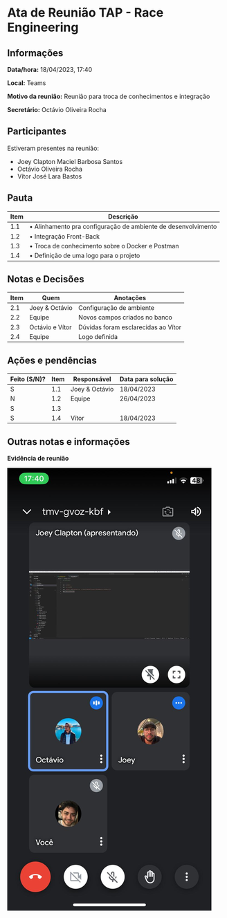 # Ata de Reunião TAP - Race Engineering

## Informações
**Data/hora:** 18/04/2023, 17:40

**Local:** Teams

**Motivo da reunião:** Reunião para troca de conhecimentos e integração

**Secretário:** Octávio Oliveira Rocha

## Participantes
Estiveram presentes na reunião:
- Joey Clapton Maciel Barbosa Santos
- Octávio Oliveira Rocha
- Vítor José Lara Bastos


## Pauta

Item | Descrição
---- | ----
1.1 | • Alinhamento pra configuração de ambiente de desenvolvimento
1.2 | • Integração Front-Back
1.3 | • Troca de conhecimento sobre o Docker e Postman
1.4 | • Definição de uma logo para o projeto




## Notas e Decisões
Item | Quem | Anotações |
---- | ---- | ---- |
2.1 | Joey & Octávio | Configuração de ambiente |
2.2 | Equipe | Novos campos criados  no banco |
2.3 | Octávio e Vítor | Dúvidas foram esclarecidas ao Vítor |
2.4 | Equipe | Logo definida |



## Ações e pendências
| Feito (S/N)? | Item | Responsável | Data para solução |
| ---- | ---- | ---- | ---- |
| S | 1.1 | Joey & Octávio | 18/04/2023 |
| N | 1.2 | Equipe | 26/04/2023 |
| S | 1.3 |  
| S | 1.4 | Vítor | 18/04/2023 |


## Outras notas e informações

**Evidência de reunião**


![print-reuniao](/documentacao/imagens/2023-04-17-Evidencia-Reuniao.jpg "18/04/2023")

